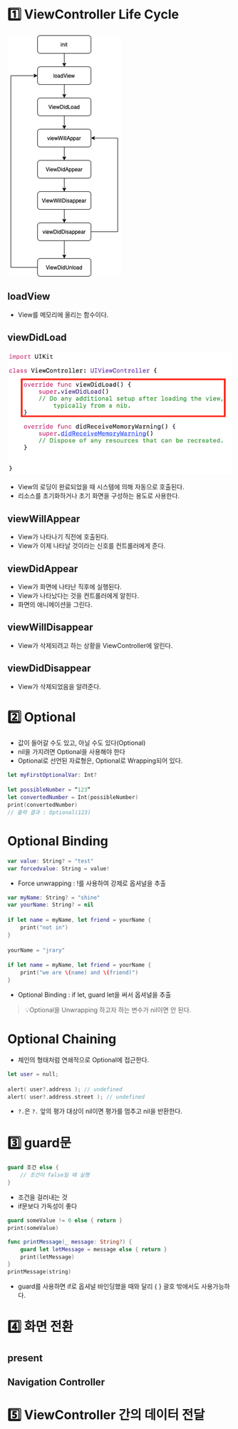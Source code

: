 # :one: ViewController Life Cycle

![Life cycle](image-8.png)

## loadView

- View를 메모리에 올리는 함수이다.

## viewDidLoad

![viewDidLoad](image-9.png)

- View의 로딩이 완료되었을 때 시스템에 의해 자동으로 호출된다.
- 리소스를 초기화하거나 초기 화면을 구성하는 용도로 사용한다.

## viewWillAppear

- View가 나타나기 직전에 호출된다.
- View가 이제 나타날 것이라는 신호를 컨트롤러에게 준다.

## viewDidAppear

- View가 화면에 나타난 직후에 실행된다.
- View가 나타났다는 것을 컨트롤러에게 알힌다.
- 화면의 애니메이션을 그린다.

## viewWillDisappear

- View가 삭제되려고 하는 상황을 ViewController에 알린다.

## viewDidDisappear

- View가 삭제되었음을 알려준다.

# :two: Optional

- 값이 들어갈 수도 있고, 아닐 수도 있다(Optional)
- nil을 가지려면 Optional을 사용해야 한다
- Optional로 선언된 자료형은, Optional로 Wrapping되어 있다.

```swift
let myFirstOptionalVar: Int?

let possibleNumber = “123”
let convertedNumber = Int(possibleNumber)
print(convertedNumber)
// 출력 결과 : Optional(123)
```

# Optional Binding

```swift
var value: String? = "test"
var forcedvalue: String = value!
```

- Force unwrapping : !를 사용하여 강제로 옵셔널을 추출

```swift
var myName: String? = "shine"
var yourName: String? = nil

if let name = myName, let friend = yourName {
	print("not in")
}

yourName = "jrary"

if let name = myName, let friend = yourName {
	print("we are \(name) and \(friend)")
}
```

- Optional Binding : if let, guard let을 써서 옵셔널을 추출

> 💡Optional을 Unwrapping 하고자 하는 변수가 nil이면 안 된다.

# Optional Chaining

- 체인의 형태처럼 연쇄적으로 Optional에 접근한다.

```swift
let user = null;

alert( user?.address ); // undefined
alert( user?.address.street ); // undefined
```

- `?.`은 `?.` 앞의 평가 대상이 nil이면 평가를 멈추고 nil을 반환한다.

# :three: guard문

```swift
guard 조건 else {
	// 조건이 false일 때 실행
}
```

- 조건을 걸러내는 것
- if문보다 가독성이 좋다

```swift
guard someValue != 0 else { return }
print(someValue)
```

```swift
func printMessage(_ message: String?) {
	guard let letMessage = message else { return }
    print(letMessage)
}
printMessage(string)
```

- guard를 사용하면 if로 옵셔널 바인딩했을 때와 달리 { } 괄호 밖에서도 사용가능하다.

# :four: 화면 전환

## present

## Navigation Controller

# :five: ViewController 간의 데이터 전달

